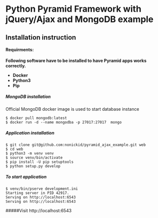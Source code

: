 # Python Pyramid Framework with jQuery/Ajax and MongoDB example

## Installation instruction

#### Requirments:

**Following software have to be installed to have Pyramid apps works correctly.**
* **Docker** 
* **Python3**
* **Pip**

##### MongoDB installation

Official MongoDB docker image is used to start database instance
```
$ docker pull mongodb:latest
$ docker run -d --name mongodba -p 27017:27017  mongo
```

##### Application installation

```
$ git clone git@github.com:nonickid/pyramid_ajax_example.git web
$ cd web
$ python3 -m venv venv
$ source venv/bin/activate
$ pip install -U pip setuptools
$ python setup.py develop
```

##### To start application
```
$ venv/bin/pserve development.ini
Starting server in PID 42917.
Serving on http://localhost:6543
Serving on http://localhost:6543

```

#####Visit http://localhost:6543



